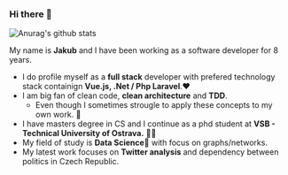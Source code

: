 ### Hi there 👋
![Anurag's github stats](https://github-readme-stats.vercel.app/api?username=plesnikjakub&count_private=true&hide=prs,issues)

My name is **Jakub** and I have been working as a software developer for 8 years. 

- I do profile myself as a **full stack** developer with prefered technology stack containign **Vue.js, .Net / Php Laravel**.:heart:
- I am big fan of clean code, **clean architecture** and **TDD**.
    - Even though I sometimes strougle to apply these concepts to my own work. :see_no_evil:
- I have masters degree in CS and I continue as a phd student at **VSB - Technical University of Ostrava.** :man_teacher:
- My field of study is **Data Science**:test_tube: with focus on graphs/networks. 
- My latest work focuses on **Twitter analysis** and dependency between politics in Czech Republic.
